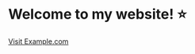 
<html>
   <head>
      <meta http-equiv='cache-control' content='no-cache'> 
      <meta http-equiv='expires' content='0'> 
       <meta http-equiv='pragma' content='no-cache'>
   
   </head>
   <body>
      <h1>Welcome to my website! ⭐️</h1>
    <a href="https://github.com/enprojects/Books/blob/main/Cracking%20the%20Coding%20Interview%2C%206th%20Edition%20189.pdf">Visit Example.com</a>
   </body>
</html>


